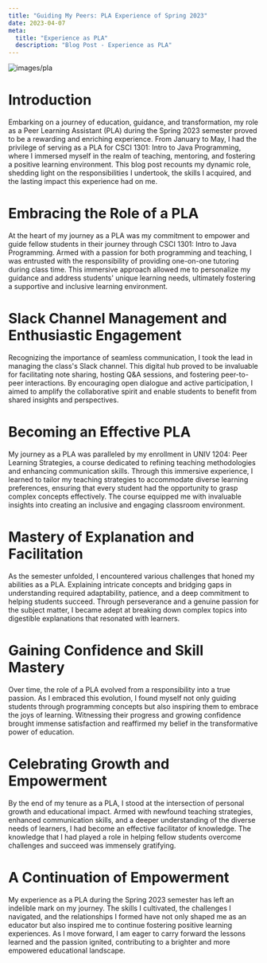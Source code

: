 ```yaml
---
title: "Guiding My Peers: PLA Experience of Spring 2023"
date: 2023-04-07
meta: 
  title: "Experience as PLA"
  description: "Blog Post - Experience as PLA"
---
```


![images/pla](/images/pla.jpg)

# Introduction
Embarking on a journey of education, guidance, and transformation, my role as a Peer Learning Assistant (PLA) during the Spring 2023 semester proved to be a rewarding and enriching experience. From January to May, I had the privilege of serving as a PLA for CSCI 1301: Intro to Java Programming, where I immersed myself in the realm of teaching, mentoring, and fostering a positive learning environment. This blog post recounts my dynamic role, shedding light on the responsibilities I undertook, the skills I acquired, and the lasting impact this experience had on me.

# Embracing the Role of a PLA
At the heart of my journey as a PLA was my commitment to empower and guide fellow students in their journey through CSCI 1301: Intro to Java Programming. Armed with a passion for both programming and teaching, I was entrusted with the responsibility of providing one-on-one tutoring during class time. This immersive approach allowed me to personalize my guidance and address students' unique learning needs, ultimately fostering a supportive and inclusive learning environment.

# Slack Channel Management and Enthusiastic Engagement
Recognizing the importance of seamless communication, I took the lead in managing the class's Slack channel. This digital hub proved to be invaluable for facilitating note sharing, hosting Q&A sessions, and fostering peer-to-peer interactions. By encouraging open dialogue and active participation, I aimed to amplify the collaborative spirit and enable students to benefit from shared insights and perspectives.

# Becoming an Effective PLA
My journey as a PLA was paralleled by my enrollment in UNIV 1204: Peer Learning Strategies, a course dedicated to refining teaching methodologies and enhancing communication skills. Through this immersive experience, I learned to tailor my teaching strategies to accommodate diverse learning preferences, ensuring that every student had the opportunity to grasp complex concepts effectively. The course equipped me with invaluable insights into creating an inclusive and engaging classroom environment.

# Mastery of Explanation and Facilitation
As the semester unfolded, I encountered various challenges that honed my abilities as a PLA. Explaining intricate concepts and bridging gaps in understanding required adaptability, patience, and a deep commitment to helping students succeed. Through perseverance and a genuine passion for the subject matter, I became adept at breaking down complex topics into digestible explanations that resonated with learners.

# Gaining Confidence and Skill Mastery
Over time, the role of a PLA evolved from a responsibility into a true passion. As I embraced this evolution, I found myself not only guiding students through programming concepts but also inspiring them to embrace the joys of learning. Witnessing their progress and growing confidence brought immense satisfaction and reaffirmed my belief in the transformative power of education.

# Celebrating Growth and Empowerment
By the end of my tenure as a PLA, I stood at the intersection of personal growth and educational impact. Armed with newfound teaching strategies, enhanced communication skills, and a deeper understanding of the diverse needs of learners, I had become an effective facilitator of knowledge. The knowledge that I had played a role in helping fellow students overcome challenges and succeed was immensely gratifying.

# A Continuation of Empowerment
My experience as a PLA during the Spring 2023 semester has left an indelible mark on my journey. The skills I cultivated, the challenges I navigated, and the relationships I formed have not only shaped me as an educator but also inspired me to continue fostering positive learning experiences. As I move forward, I am eager to carry forward the lessons learned and the passion ignited, contributing to a brighter and more empowered educational landscape.
